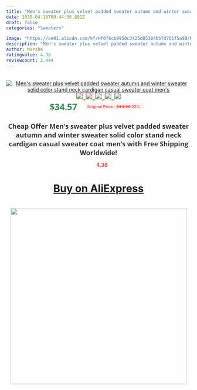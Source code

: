 ```yaml
---
title: "Men's sweater plus velvet padded sweater autumn and winter sweater solid color stand neck cardigan casual sweater coat men's"
date: 2020-04-16T09:44:36.892Z
draft: false
categories: "Sweaters"

image: "https://ae01.alicdn.com/kf/Hf0f6cb9950c3425d85384bb7d761f5a9B/Men-s-sweater-plus-velvet-padded-sweater-autumn-and-winter-sweater-solid-color-stand-neck-cardigan.jpg"
description: "Men's sweater plus velvet padded sweater autumn and winter sweater solid color stand neck cardigan casual sweater coat men's"
author: Marsha
ratingvalue: 4.38
reviewcount: 2.444
---
```

<br>
<div style="text-align: center;">
<a href="https://s.click.aliexpress.com/e/_9zh23F" target="_blank" rel="nofollow noopener noreferrer"><img alt="Men's sweater plus velvet padded sweater autumn and winter sweater solid color stand neck cardigan casual sweater coat men's" class="magnifier-image" src="https://ae01.alicdn.com/kf/Hf0f6cb9950c3425d85384bb7d761f5a9B/Men-s-sweater-plus-velvet-padded-sweater-autumn-and-winter-sweater-solid-color-stand-neck-cardigan.jpg_640x640.jpg">
<br>
<img style="border:1px solid salmon" src="https://ae01.alicdn.com/kf/Hf0f6cb9950c3425d85384bb7d761f5a9B/Men-s-sweater-plus-velvet-padded-sweater-autumn-and-winter-sweater-solid-color-stand-neck-cardigan.jpg_120x120.jpg">&nbsp;&nbsp;<img style="border:1px solid salmon" src="https://ae01.alicdn.com/kf/Hbb012a45d8634791a2cd462ff326865dp/Men-s-sweater-plus-velvet-padded-sweater-autumn-and-winter-sweater-solid-color-stand-neck-cardigan.jpg_120x120.jpg">&nbsp;&nbsp;<img style="border:1px solid salmon" src="https://ae01.alicdn.com/kf/H6f8d98d984e1488bb774aa7831882a6dh/Men-s-sweater-plus-velvet-padded-sweater-autumn-and-winter-sweater-solid-color-stand-neck-cardigan.jpg_120x120.jpg">&nbsp;&nbsp;<img style="border:1px solid salmon" src="https://ae01.alicdn.com/kf/H189b56b807ed41fd9e2089a986abf7bec/Men-s-sweater-plus-velvet-padded-sweater-autumn-and-winter-sweater-solid-color-stand-neck-cardigan.jpg_120x120.jpg">&nbsp;&nbsp;<img style="border:1px solid salmon" src="https://ae01.alicdn.com/kf/H02f46cb0d2d44466acaaa3990864e0c8U/Men-s-sweater-plus-velvet-padded-sweater-autumn-and-winter-sweater-solid-color-stand-neck-cardigan.jpg_120x120.jpg"></a></div><br0>
<div style="text-align: center;"><span style="background-color: white; border: 0px; box-sizing: border-box; color: seagreen; display: inline-block; font-family: &quot;open sans&quot; , &quot;arial&quot; , &quot;helvetica&quot; , sans-serif , &quot;heiti&quot;; font-size: 24px; font-stretch: inherit; font-weight: 700; line-height: inherit; margin: 0px 10px 0px 0px; padding: 0px; vertical-align: middle;">$34.57 </span>
<span style="background: rgb(255 , 241 , 241); border-radius: 3px; border: 0px; box-sizing: border-box; color: #ff4747; display: inline-block; font-family: inherit; font-size: 12px; font-stretch: inherit; font-style: inherit; font-variant: inherit; font-weight: 600; line-height: inherit; margin: 0px; padding: 2px 5px; transform: scale(0.9); vertical-align: middle;">Original Price : <b style="text-decoration: line-through;">$44.90 </b> 23%&nbsp;&nbsp;</span></div>
<h1 style="color: #333333; display: inline-block; font-family: &quot;open sans&quot; , &quot;arial&quot; , &quot;helvetica&quot; , sans-serif , &quot;heiti&quot;; font-size: 18px; font-stretch: inherit; font-weight: 700; text-align: center;">Cheap Offer Men's sweater plus velvet padded sweater autumn and winter sweater solid color stand neck cardigan casual sweater coat men's with Free Shipping Worldwide!</h1>
<div style="color: #ff4747; text-align: center;">
<img src="https://4.bp.blogspot.com/-M0ZcTcb-5uY/XleCXlxnR4I/AAAAAAAAAEc/OrjgMkXV1oMQFaCRZj5HQwOCBcu3w1FegCPcBGAYYCw/s1600/star.png" style="height: 15px;">&nbsp;<b>4.38</b></div>
<div class="button_cont" align="center"><a class="buynow_a" href="https://s.click.aliexpress.com/e/_9zh23F" target="_blank" rel="nofollow noopener noreferrer"><H1>Buy on AliExpress</H1></a></div><br>
<div class="separator" style="clear: both; text-align: center;">
<img src="https://lh3.googleusercontent.com/-pTy5HemUv9M/XlePHvY0dAI/AAAAAAAAAE4/0nX5iRUoIWY8eMW9Dpxeirr157OZliDIgCLcBGAsYHQ/s1600/badge.gif" width="480">
</div>
